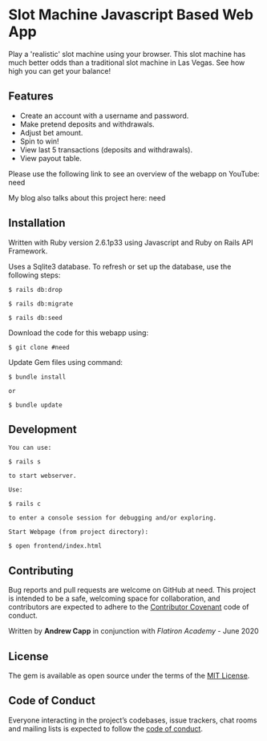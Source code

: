 # Slot Machine Javascript Based Web App

Play a 'realistic' slot machine using your browser.  This slot machine has much better odds than a traditional slot machine in Las Vegas.  See how high you can get your balance!

## Features

<ul>
    <li>Create an account with a username and password.</li>
    <li>Make pretend deposits and withdrawals.</li>
    <li>Adjust bet amount.</li>
    <li>Spin to win!</li>
    <li>View last 5 transactions (deposits and withdrawals).</li>
    <li>View payout table.</li>
</ul>

Please use the following link to see an overview of the webapp on YouTube: need

My blog also talks about this project here: need

## Installation

Written with Ruby version 2.6.1p33 using Javascript and Ruby on Rails API Framework.

Uses a Sqlite3 database.  To refresh or set up the database, use the following steps:

    $ rails db:drop

    $ rails db:migrate

    $ rails db:seed


Download the code for this webapp using:

    $ git clone #need

Update Gem files using command:

    $ bundle install 
    
    or
    
    $ bundle update

## Development

    You can use:
    
    $ rails s
            
    to start webserver.
    
    Use:

    $ rails c

    to enter a console session for debugging and/or exploring.

    Start Webpage (from project directory):

    $ open frontend/index.html

## Contributing

Bug reports and pull requests are welcome on GitHub at need. This project is intended to be a safe, welcoming space for collaboration, and contributors are expected to adhere to the [Contributor Covenant](http://contributor-covenant.org) code of conduct.

Written by **Andrew Capp** in conjunction with _Flatiron Academy_ - June 2020

## License

The gem is available as open source under the terms of the [MIT License](https://opensource.org/licenses/MIT).

## Code of Conduct

Everyone interacting in the project’s codebases, issue trackers, chat rooms and mailing lists is expected to follow the [code of conduct](need).